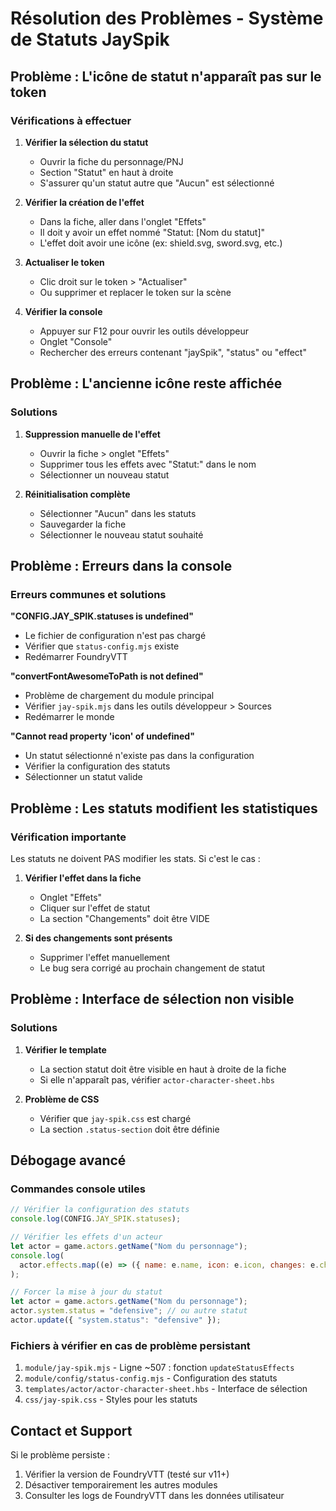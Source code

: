 # Résolution des Problèmes - Système de Statuts JaySpik

## Problème : L'icône de statut n'apparaît pas sur le token

### Vérifications à effectuer

1. **Vérifier la sélection du statut**

   - Ouvrir la fiche du personnage/PNJ
   - Section "Statut" en haut à droite
   - S'assurer qu'un statut autre que "Aucun" est sélectionné

2. **Vérifier la création de l'effet**

   - Dans la fiche, aller dans l'onglet "Effets"
   - Il doit y avoir un effet nommé "Statut: [Nom du statut]"
   - L'effet doit avoir une icône (ex: shield.svg, sword.svg, etc.)

3. **Actualiser le token**

   - Clic droit sur le token > "Actualiser"
   - Ou supprimer et replacer le token sur la scène

4. **Vérifier la console**
   - Appuyer sur F12 pour ouvrir les outils développeur
   - Onglet "Console"
   - Rechercher des erreurs contenant "jaySpik", "status" ou "effect"

## Problème : L'ancienne icône reste affichée

### Solutions

1. **Suppression manuelle de l'effet**

   - Ouvrir la fiche > onglet "Effets"
   - Supprimer tous les effets avec "Statut:" dans le nom
   - Sélectionner un nouveau statut

2. **Réinitialisation complète**
   - Sélectionner "Aucun" dans les statuts
   - Sauvegarder la fiche
   - Sélectionner le nouveau statut souhaité

## Problème : Erreurs dans la console

### Erreurs communes et solutions

**"CONFIG.JAY_SPIK.statuses is undefined"**

- Le fichier de configuration n'est pas chargé
- Vérifier que `status-config.mjs` existe
- Redémarrer FoundryVTT

**"convertFontAwesomeToPath is not defined"**

- Problème de chargement du module principal
- Vérifier `jay-spik.mjs` dans les outils développeur > Sources
- Redémarrer le monde

**"Cannot read property 'icon' of undefined"**

- Un statut sélectionné n'existe pas dans la configuration
- Vérifier la configuration des statuts
- Sélectionner un statut valide

## Problème : Les statuts modifient les statistiques

### Vérification importante

Les statuts ne doivent PAS modifier les stats. Si c'est le cas :

1. **Vérifier l'effet dans la fiche**

   - Onglet "Effets"
   - Cliquer sur l'effet de statut
   - La section "Changements" doit être VIDE

2. **Si des changements sont présents**
   - Supprimer l'effet manuellement
   - Le bug sera corrigé au prochain changement de statut

## Problème : Interface de sélection non visible

### Solutions

1. **Vérifier le template**

   - La section statut doit être visible en haut à droite de la fiche
   - Si elle n'apparaît pas, vérifier `actor-character-sheet.hbs`

2. **Problème de CSS**
   - Vérifier que `jay-spik.css` est chargé
   - La section `.status-section` doit être définie

## Débogage avancé

### Commandes console utiles

```javascript
// Vérifier la configuration des statuts
console.log(CONFIG.JAY_SPIK.statuses);

// Vérifier les effets d'un acteur
let actor = game.actors.getName("Nom du personnage");
console.log(
  actor.effects.map((e) => ({ name: e.name, icon: e.icon, changes: e.changes }))
);

// Forcer la mise à jour du statut
let actor = game.actors.getName("Nom du personnage");
actor.system.status = "defensive"; // ou autre statut
actor.update({ "system.status": "defensive" });
```

### Fichiers à vérifier en cas de problème persistant

1. `module/jay-spik.mjs` - Ligne ~507 : fonction `updateStatusEffects`
2. `module/config/status-config.mjs` - Configuration des statuts
3. `templates/actor/actor-character-sheet.hbs` - Interface de sélection
4. `css/jay-spik.css` - Styles pour les statuts

## Contact et Support

Si le problème persiste :

1. Vérifier la version de FoundryVTT (testé sur v11+)
2. Désactiver temporairement les autres modules
3. Consulter les logs de FoundryVTT dans les données utilisateur
